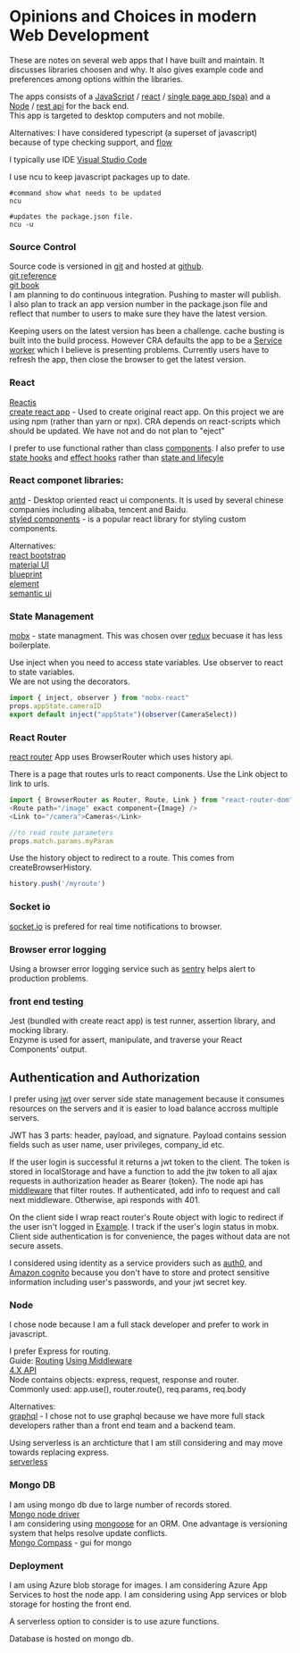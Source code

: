 # Opinions and Choices in modern Web Development
These are notes on several web apps that I have built and maintain. It discusses libraries choosen and why. It also gives example code and preferences among options within the libraries.   

The apps consists of a [JavaScript](https://developer.mozilla.org/en-US/docs/Web/JavaScript) / [react](https://reactjs.org/) /  [single page app (spa)](https://en.wikipedia.org/wiki/Single-page_application) and a [Node](https://nodejs.org) / [rest api](https://en.wikipedia.org/wiki/Representational_state_transfer) for the back end.   
This app is targeted to desktop computers and not mobile.

Alternatives: I have considered typescript (a superset of javascript) because of type checking support,  and [flow](https://flow.org/)   

I typically use IDE [Visual Studio Code](https://code.visualstudio.com/)  

I use ncu to keep javascript packages up to date.  
```
#command show what needs to be updated
ncu 

#updates the package.json file. 
ncu -u 
```

### Source Control
Source code is versioned in [git](https://git-scm.com/) and hosted at [github](https://github.com/).  
[git reference](https://git-scm.com/docs)  
[git book](https://git-scm.com/book/en/v2)  
I am planning to do continuous integration. Pushing to master will publish.  
I also plan to track an app version number in the package.json file and reflect that number to users to make sure they have the latest version. 

Keeping users on the latest version has been a challenge. cache busting is built into the build process. However CRA defaults the app to be a [Service worker](https://developers.google.com/web/fundamentals/primers/service-workers/) which I believe is presenting problems. Currently users have to refresh the app, then close the browser to get the latest version.   

### React  
[Reactjs](https://reactjs.org/docs/getting-started.html)    
[create react app](https://github.com/facebook/create-react-app) - Used to create original react app. On this project we are using npm (rather than yarn or npx). CRA depends on react-scripts which should be updated. We have not and do not plan to "eject"    

I prefer to use functional rather than class [components](https://reactjs.org/docs/components-and-props.html). I also prefer to use [state hooks](https://reactjs.org/docs/hooks-state.html) and [effect hooks](https://reactjs.org/docs/hooks-effect.html) rather than [state and lifecyle](https://reactjs.org/docs/state-and-lifecycle.html)     

### React componet libraries:  
[antd](https://ant.design/docs/react/introduce) - Desktop oriented react ui components. It is used by several chinese companies including alibaba, tencent and Baidu.   
[styled components](https://www.styled-components.com/) - is a popular react library for styling custom components.  

Alternatives:  
[react bootstrap](https://react-bootstrap.github.io/)  
[material UI](https://material-ui.com/)  
[blueprint](https://blueprintjs.com/)  
[element](https://element.eleme.io)  
[semantic ui](https://semantic-ui.com/)  

### State Management   
[mobx](https://mobx.js.org/intro/overview.html) - state managment. This was chosen over [redux](https://redux.js.org/) becuase it has less boilerplate.    

Use inject when you need to access state variables. Use observer to react to state variables.  
We are not using the decorators.  

```javascript
import { inject, observer } from "mobx-react"
props.appState.cameraID
export default inject("appState")(observer(CameraSelect))
```

### React Router
[react router](https://reacttraining.com/react-router/web/guides/philosophy)  App uses BrowserRouter which uses history api.

There is a page that routes urls to react components. Use the Link object to link to urls.   
```javascript
import { BrowserRouter as Router, Route, Link } from "react-router-dom";
<Route path="/image" exact component={Image} />
<Link to="/camera">Cameras</Link>

//to read route parameters
props.match.params.myParam
```

Use the history object to redirect to a route. This comes from createBrowserHistory.  
```javascript
history.push('/myroute')
````

### Socket io
[socket.io](https://socket.io) is prefered for real time notifications to browser.  

### Browser error logging
Using a browser error logging service such as [sentry](https://sentry.io/) helps alert to production problems.  

### front end testing
Jest (bundled with create react app) is test runner, assertion library, and mocking library.  
Enzyme is used for assert, manipulate, and traverse your React Components’ output.  

## Authentication and Authorization
I prefer using [jwt](https://jwt.io/) over server side state management because it consumes resources on the servers and it is easier to load balance accross multiple servers. 

JWT has 3 parts: header, payload, and signature. Payload contains session fields such as user name, user privileges, company_id etc. 

If the user login is successful it returns a jwt token to the client. The token is stored in localStorage and have a function to add the jtw token to all ajax requests in authorization header as Bearer {token}. The node api has [middleware](http://expressjs.com/en/guide/using-middleware.html) that filter routes. If authenticated, add info to request and call next middleware. Otherwise, api responds with 401. 

On the client side I wrap react router's Route object with logic to redirect if the user isn't logged in [Example](https://reacttraining.com/react-router/web/example/auth-workflow). I track if the user's login status in mobx. Client side authentication is for convenience, the pages without data are not secure assets.   

I considered using identity as a service providers such as [auth0](https://auth0.com/), and [Amazon cognito](https://aws.amazon.com/cognito/) because you don't have to store and protect sensitive information including user's passwords, and your jwt secret key.  


### Node  
I chose node because I am a full stack developer and prefer to work in javascript.  

I prefer Express for routing.  
Guide: [Routing](https://expressjs.com/en/guide/routing.html) [Using Middleware](http://expressjs.com/en/guide/using-middleware.html)  
[4.X API](https://expressjs.com/en/api.html)  
Node contains objects: express, request, response and router.  
Commonly used: app.use(), router.route(), req.params, req.body    

Alternatives:  
[graphql](https://graphql.org/) - I chose not to use graphql because we have more full stack developers rather than a front end team and a backend team.     

Using serverless is an archticture that I am still considering and may move towards replacing express.  
[serverless](https://serverless.com/)   

### Mongo DB
I am using mongo db due to large number of records stored.  
[Mongo node driver](https://mongodb.github.io/node-mongodb-native/contents.html)  
I am considering using [mongoose](https://mongoosejs.com/) for an ORM. One advantage is versioning system that helps resolve update conflicts.    
[Mongo Compass](https://www.mongodb.com/products/compass) - gui for mongo

### Deployment
I am using Azure blob storage for images. I am considering Azure App Services to host the node app. I am considering using App services or blob storage for hosting the front end.  

A serverless option to consider is to use azure functions.

Database is hosted on mongo db.  
